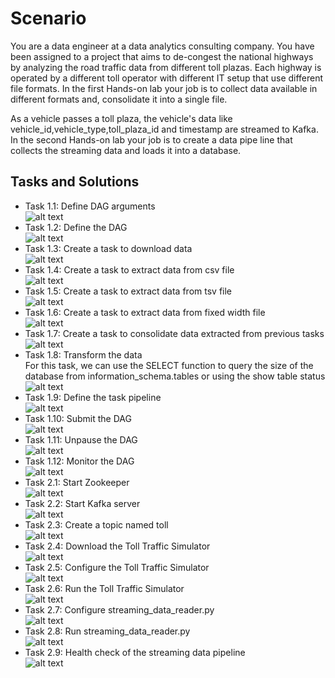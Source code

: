 # Scenario

You are a data engineer at a data analytics consulting company. You have been assigned to a project that aims to de-congest the national highways by analyzing the road traffic data from different toll plazas. Each highway is operated by a different toll operator with different IT setup that use different file formats.  In the first Hands-on lab your job is to collect data available in different formats and, consolidate it into a single file.  

As a vehicle passes a toll plaza, the vehicle's data like vehicle_id,vehicle_type,toll_plaza_id and timestamp are streamed to Kafka. In the second Hands-on lab your job is to create a data pipe line that collects the streaming data and loads it into a database.

## Tasks and Solutions
- Task 1.1: Define DAG arguments \
![alt text]( https://github.com/SandraMoses/IBM_BI-Foundations-with-SQL-ETL-and-Data-Warehousing-Specialization/blob/main/ETL%20and%20Data%20Pipelines%20with%20Shell%2C%20Airflow%20and%20Kafka/Final%20Assignment/dag_args.png)
- Task 1.2: Define the DAG \
![alt text]( https://github.com/SandraMoses/IBM_BI-Foundations-with-SQL-ETL-and-Data-Warehousing-Specialization/blob/main/ETL%20and%20Data%20Pipelines%20with%20Shell%2C%20Airflow%20and%20Kafka/Final%20Assignment/dag_definition.png "dag_definition")
- Task 1.3: Create a task to download data \
![alt text](https://github.com/SandraMoses/IBM_BI-Foundations-with-SQL-ETL-and-Data-Warehousing-Specialization/blob/main/ETL%20and%20Data%20Pipelines%20with%20Shell%2C%20Airflow%20and%20Kafka/Final%20Assignment/unzip_data.png "unzip_data")
- Task 1.4: Create a task to extract data from csv file \
![alt text](https://github.com/SandraMoses/IBM_BI-Foundations-with-SQL-ETL-and-Data-Warehousing-Specialization/blob/main/ETL%20and%20Data%20Pipelines%20with%20Shell%2C%20Airflow%20and%20Kafka/Final%20Assignment/extract_data_from_csv.png "extract_data_from_csv")
- Task 1.5: Create a task to extract data from tsv file \
![alt text](https://github.com/SandraMoses/IBM_BI-Foundations-with-SQL-ETL-and-Data-Warehousing-Specialization/blob/main/ETL%20and%20Data%20Pipelines%20with%20Shell%2C%20Airflow%20and%20Kafka/Final%20Assignment/extract_data_from_tsv.png "extract_data_from_tsv")
- Task 1.6: Create a task to extract data from fixed width file \
![alt text](https://github.com/SandraMoses/IBM_BI-Foundations-with-SQL-ETL-and-Data-Warehousing-Specialization/blob/main/ETL%20and%20Data%20Pipelines%20with%20Shell%2C%20Airflow%20and%20Kafka/Final%20Assignment/extract_data_from_fixed_width.png "extract_data_from_fixed_width")
- Task 1.7: Create a task to consolidate data extracted from previous tasks \
![alt text](https://github.com/SandraMoses/IBM_BI-Foundations-with-SQL-ETL-and-Data-Warehousing-Specialization/blob/main/ETL%20and%20Data%20Pipelines%20with%20Shell%2C%20Airflow%20and%20Kafka/Final%20Assignment/consolidate_data.png "consolidate_data")
- Task 1.8: Transform the data \
For this task, we can use the SELECT function to query the size of the database from information_schema.tables or using the show table status\
![alt text](https://github.com/SandraMoses/IBM_BI-Foundations-with-SQL-ETL-and-Data-Warehousing-Specialization/blob/main/ETL%20and%20Data%20Pipelines%20with%20Shell%2C%20Airflow%20and%20Kafka/Final%20Assignment/transform.png "transform")
- Task 1.9: Define the task pipeline \
![alt text](https://github.com/SandraMoses/IBM_BI-Foundations-with-SQL-ETL-and-Data-Warehousing-Specialization/blob/main/ETL%20and%20Data%20Pipelines%20with%20Shell%2C%20Airflow%20and%20Kafka/Final%20Assignment/task_pipeline.png "task_pipeline")
- Task 1.10: Submit the DAG \
![alt text](https://github.com/SandraMoses/IBM_BI-Foundations-with-SQL-ETL-and-Data-Warehousing-Specialization/blob/main/ETL%20and%20Data%20Pipelines%20with%20Shell%2C%20Airflow%20and%20Kafka/Final%20Assignment/submit_dag.png "submit_dag")
- Task 1.11: Unpause the DAG \
![alt text](https://github.com/SandraMoses/IBM_BI-Foundations-with-SQL-ETL-and-Data-Warehousing-Specialization/blob/main/ETL%20and%20Data%20Pipelines%20with%20Shell%2C%20Airflow%20and%20Kafka/Final%20Assignment/unpause_dag.png "unpause_dag")
- Task 1.12: Monitor the DAG \
![alt text](https://github.com/SandraMoses/IBM_BI-Foundations-with-SQL-ETL-and-Data-Warehousing-Specialization/blob/main/ETL%20and%20Data%20Pipelines%20with%20Shell%2C%20Airflow%20and%20Kafka/Final%20Assignment/dag_runs.png "monitor_dag")
- Task 2.1: Start Zookeeper \
![alt text](https://github.com/SandraMoses/IBM_BI-Foundations-with-SQL-ETL-and-Data-Warehousing-Specialization/blob/main/ETL%20and%20Data%20Pipelines%20with%20Shell%2C%20Airflow%20and%20Kafka/Final%20Assignment/start_zookeeper.png "start_zookeeper")
- Task 2.2: Start Kafka server \
![alt text](https://github.com/SandraMoses/IBM_BI-Foundations-with-SQL-ETL-and-Data-Warehousing-Specialization/blob/main/ETL%20and%20Data%20Pipelines%20with%20Shell%2C%20Airflow%20and%20Kafka/Final%20Assignment/start_kafka.png "start_kafka")
- Task 2.3: Create a topic named toll \
![alt text](https://github.com/SandraMoses/IBM_BI-Foundations-with-SQL-ETL-and-Data-Warehousing-Specialization/blob/main/ETL%20and%20Data%20Pipelines%20with%20Shell%2C%20Airflow%20and%20Kafka/Final%20Assignment/create_toll_topic.png "create_toll_topic")
- Task 2.4: Download the Toll Traffic Simulator \
![alt text](https://github.com/SandraMoses/IBM_BI-Foundations-with-SQL-ETL-and-Data-Warehousing-Specialization/blob/main/ETL%20and%20Data%20Pipelines%20with%20Shell%2C%20Airflow%20and%20Kafka/Final%20Assignment/download_simulator.png "download_simulator")
- Task 2.5: Configure the Toll Traffic Simulator \
![alt text](https://github.com/SandraMoses/IBM_BI-Foundations-with-SQL-ETL-and-Data-Warehousing-Specialization/blob/main/ETL%20and%20Data%20Pipelines%20with%20Shell%2C%20Airflow%20and%20Kafka/Final%20Assignment/configure_simulator.png "configure_simulator")
- Task 2.6: Run the Toll Traffic Simulator \
![alt text](https://github.com/SandraMoses/IBM_BI-Foundations-with-SQL-ETL-and-Data-Warehousing-Specialization/blob/main/ETL%20and%20Data%20Pipelines%20with%20Shell%2C%20Airflow%20and%20Kafka/Final%20Assignment/simulator_output.png "simulator_output")
- Task 2.7: Configure streaming_data_reader.py \
![alt text](https://github.com/SandraMoses/IBM_BI-Foundations-with-SQL-ETL-and-Data-Warehousing-Specialization/blob/main/ETL%20and%20Data%20Pipelines%20with%20Shell%2C%20Airflow%20and%20Kafka/Final%20Assignment/streaming_reader_code.png "streaming_reader_code")
- Task 2.8: Run streaming_data_reader.py \
![alt text](https://github.com/SandraMoses/IBM_BI-Foundations-with-SQL-ETL-and-Data-Warehousing-Specialization/blob/main/ETL%20and%20Data%20Pipelines%20with%20Shell%2C%20Airflow%20and%20Kafka/Final%20Assignment/data_reader_output.PNG "data_reader_output")
- Task 2.9: Health check of the streaming data pipeline \
![alt text](https://github.com/SandraMoses/IBM_BI-Foundations-with-SQL-ETL-and-Data-Warehousing-Specialization/blob/main/ETL%20and%20Data%20Pipelines%20with%20Shell%2C%20Airflow%20and%20Kafka/Final%20Assignment/output_rows.png "output_rows")
